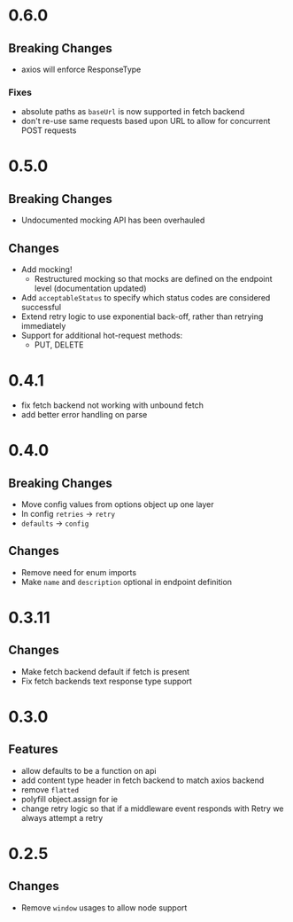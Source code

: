 # 0.6.0

## Breaking Changes

- axios will enforce ResponseType

### Fixes

- absolute paths as `baseUrl` is now supported in fetch backend
- don't re-use same requests based upon URL to allow for concurrent POST requests

# 0.5.0

## Breaking Changes

- Undocumented mocking API has been overhauled 

## Changes

- Add mocking!
  - Restructured mocking so that mocks are defined on the endpoint level (documentation updated)
- Add `acceptableStatus` to specify which status codes are considered successful
- Extend retry logic to use exponential back-off, rather than retrying immediately
- Support for additional hot-request methods:
  - PUT, DELETE
  
# 0.4.1

- fix fetch backend not working with unbound fetch
- add better error handling on parse

# 0.4.0

## Breaking Changes

- Move config values from options object up one layer
- In config `retries` -> `retry`
- `defaults` -> `config`

## Changes

- Remove need for enum imports
- Make `name` and `description` optional in endpoint definition 

# 0.3.11

## Changes

- Make fetch backend default if fetch is present
- Fix fetch backends text response type support

# 0.3.0

## Features

- allow defaults to be a function on api
- add content type header in fetch backend to match axios backend
- remove `flatted`
- polyfill object.assign for ie
- change retry logic so that if a middleware event responds with Retry we always attempt a retry

# 0.2.5

## Changes

- Remove `window` usages to allow node support
